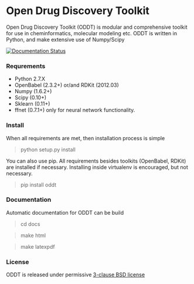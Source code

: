 # Open Drug Discovery Toolkit

Open Drug Discovery Toolkit (ODDT) is modular and comprehensive toolkit for use in cheminformatics, molecular modeling etc. ODDT is written in Python, and make extensive use of Numpy/Scipy

[![Documentation Status](https://readthedocs.org/projects/oddt/badge/?version=latest)](http://oddt.readthedocs.org/en/latest/)


### Requrements
   * Python 2.7.X
   * OpenBabel (2.3.2+) or/and RDKit (2012.03)
   * Numpy (1.6.2+)
   * Scipy (0.10+)
   * Sklearn (0.11+)
   * ffnet (0.7.1+) only for neural network functionality.

### Install
When all requirements are met, then installation process is simple
> python setup.py install

You can also use pip. All requirements besides toolkits (OpenBabel, RDKit) are installed if necessary.
Installing inside virtualenv is encouraged, but not necessary.
> pip install oddt

### Documentation
Automatic documentation for ODDT can be build
   > cd docs
   
   > make html
   
   > make latexpdf

### License
ODDT is released under permissive [3-clause BSD license](./LICENSE)
